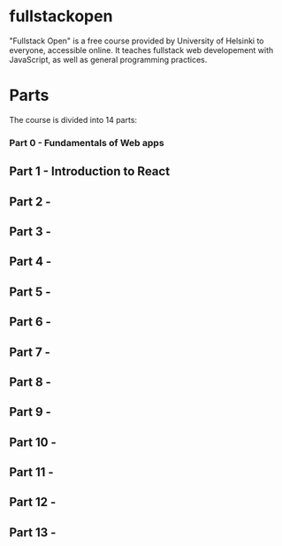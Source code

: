 # fullstackopen
"Fullstack Open" is a free course provided by University of Helsinki to everyone, accessible online. It teaches fullstack web developement with JavaScript, as well as general programming practices.
# Parts
The course is divided into 14 parts:
<h3>Part 0 - Fundamentals of Web apps</h3>
<h2>Part 1 - Introduction to React</h2>
<h2>Part 2 - </h2>
<h2>Part 3 - </h2>
<h2>Part 4 - </h2>
<h2>Part 5 - </h2>
<h2>Part 6 - </h2>
<h2>Part 7 - </h2>
<h2>Part 8 - </h2>
<h2>Part 9 - </h2>
<h2>Part 10 - </h2>
<h2>Part 11 - </h2>
<h2>Part 12 - </h2>
<h2>Part 13 - </h2>
